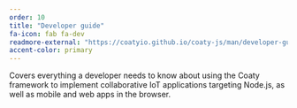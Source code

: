 ```yaml
---
order: 10
title: "Developer guide"
fa-icon: fab fa-dev
readmore-external: "https://coatyio.github.io/coaty-js/man/developer-guide/"
accent-color: primary
---
```


Covers everything a developer needs to know about using the Coaty
framework to implement collaborative IoT applications targeting Node.js,
as well as mobile and web apps in the browser.